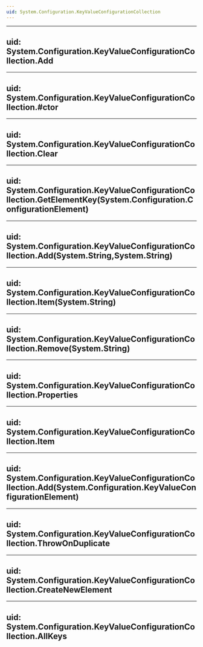```yaml
---
uid: System.Configuration.KeyValueConfigurationCollection
---
```


---
uid: System.Configuration.KeyValueConfigurationCollection.Add
---

---
uid: System.Configuration.KeyValueConfigurationCollection.#ctor
---

---
uid: System.Configuration.KeyValueConfigurationCollection.Clear
---

---
uid: System.Configuration.KeyValueConfigurationCollection.GetElementKey(System.Configuration.ConfigurationElement)
---

---
uid: System.Configuration.KeyValueConfigurationCollection.Add(System.String,System.String)
---

---
uid: System.Configuration.KeyValueConfigurationCollection.Item(System.String)
---

---
uid: System.Configuration.KeyValueConfigurationCollection.Remove(System.String)
---

---
uid: System.Configuration.KeyValueConfigurationCollection.Properties
---

---
uid: System.Configuration.KeyValueConfigurationCollection.Item
---

---
uid: System.Configuration.KeyValueConfigurationCollection.Add(System.Configuration.KeyValueConfigurationElement)
---

---
uid: System.Configuration.KeyValueConfigurationCollection.ThrowOnDuplicate
---

---
uid: System.Configuration.KeyValueConfigurationCollection.CreateNewElement
---

---
uid: System.Configuration.KeyValueConfigurationCollection.AllKeys
---
